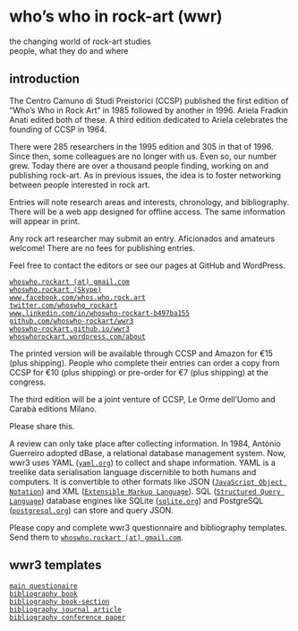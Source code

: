 # who’s who in rock-art (wwr)

the changing world of rock-art studies  
people, what they do and where

## introduction

The Centro Camuno di Studi Preistorici (CCSP) published the first
edition of “Who’s Who in Rock Art” in 1985 followed by another in 1996.
Ariela Fradkin Anati edited both of these. A third edition dedicated to
Ariela celebrates the founding of CCSP in 1964.

There were 285 researchers in the 1995 edition and 305 in that of 1996.
Since then, some colleagues are no longer with us. Even so, our number
grew. Today there are over a thousand people finding, working on and
publishing rock-art. As in previous issues, the idea is to foster
networking between people interested in rock art.

Entries will note research areas and interests, chronology, and
bibliography. There will be a web app designed for offline access. The
same information will appear in print.

Any rock art researcher may submit an entry. Aficionados and amateurs
welcome! There are no fees for publishing entries.

Feel free to contact the editors or see our pages at GitHub and
WordPress.

[`whoswho.rockart (at) gmail.com`](mailto:whoswho.rockart)  
[`whoswho.rockart (Skype)`](https://go.skype.com/sfw)  
[`www.facebook.com/whos.who.rock.art`](https://www.facebook.com/whos.who.rock.art/)  
[`twitter.com/whoswho_rockart`](https://twitter.com/whoswho_rockart/)  
[`www.linkedin.com/in/whoswho-rockart-b497ba155`](https://www.linkedin.com/in/whoswho-rockart-b497ba155/)  
[`github.com/whoswho-rockart/wwr3`](https://github.com/whoswho-rockart/wwr3)  
[`whoswho-rockart.github.io/wwr3`](https://whoswho-rockart.github.io/wwr3/)  
[`whoswhorockart.wordpress.com/about`](https://whoswhorockart.wordpress.com/about/)

The printed version will be available through CCSP and Amazon for €15
(plus shipping).
People who complete their entries can order a copy from CCSP for €10
(plus shipping) or pre-order for €7 (plus shipping) at the congress.

The third edition will be a joint venture of CCSP, Le Orme dell’Uomo
and Carabà editions Milano.

Please share this.

A review can only take place after collecting information. In 1984,
António Guerreiro adopted dBase, a relational database management system.
Now, wwr3 uses YAML ([`yaml.org`](http://yaml.org/)) to collect and shape
information. YAML is a treelike data serialisation language discernible
to both humans and computers. It is convertible to other formats like
JSON ([`JavaScript Object Notation`](http://json.org/)) and XML
([`Extensible Markup Language`](https://en.wikipedia.org/wiki/XML)).
SQL ([`Structured Query Language`](https://en.wikipedia.org/wiki/SQL))
database engines like SQLite ([`sqlite.org`](http://yaml.org/)) and
PostgreSQL ([`postgresql.org`](https://www.postgresql.org/)) can store
and query JSON.

Please copy and complete wwr3 questionnaire and bibliography templates.
Send them to [`whoswho.rockart (at) gmail.com`](mailto:whoswho.rockart).

## wwr3 templates

[`main questionaire`](main.yaml)  
[`bibliography book`](book.yaml)  
[`bibliography book-section`](book-section.yaml)  
[`bibliography journal article`](journal-article.yaml)  
[`bibliography conference paper`](conference-paper.yaml)
